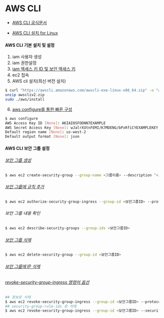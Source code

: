 # AWS CLI

* [AWS CLI 공식문서](https://docs.aws.amazon.com/ko_kr/cli/latest/userguide/cli-chap-welcome.html)

* [AWS CLI 설치 for Linux](https://docs.aws.amazon.com/ko_kr/cli/latest/userguide/install-cliv2-linux.html)


#### AWS CLI 기본 설치 및 설정

1. iam 사용자 생성
2. iam 권한설정
3. [iam 액세스 키 ID 및 보안 액세스 키](https://docs.aws.amazon.com/ko_kr/cli/latest/userguide/cli-configure-quickstart.html#cli-configure-quickstart-creds)
4. ec2 접속
5. AWS cli 설치(최신 버전 설치)
```bash
$ curl "https://awscli.amazonaws.com/awscli-exe-linux-x86_64.zip" -o "awscliv2.zip"
unzip awscliv2.zip
sudo ./aws/install
```
6. [aws configure를 통한 빠른 구성](https://docs.aws.amazon.com/ko_kr/cli/latest/userguide/cli-configure-quickstart.html#cli-configure-quickstart-config)
```bash
$ aws configure
AWS Access Key ID [None]: AKIAIOSFODNN7EXAMPLE
AWS Secret Access Key [None]: wJalrXUtnFEMI/K7MDENG/bPxRfiCYEXAMPLEKEY
Default region name [None]: us-west-2
Default output format [None]: json
```


#### AWS CLI 보안 그룹 설정
###### [보안 그룹 생성](https://docs.aws.amazon.com/ko_kr/cli/latest/userguide/cli-services-ec2-sg.html#creating-a-security-group)
```bash
$ aws ec2 create-security-group --group-name <그룹이름> --description "<그룹설명>" --vpc-id <VPC 아이디>
```

###### [보안 그룹에 규칙 추가](https://docs.aws.amazon.com/ko_kr/cli/latest/userguide/cli-services-ec2-sg.html#configuring-a-security-group)
```bash
$ aws ec2 authorize-security-group-ingress --group-id <보안그룹ID> --protocol tcp --port <허용포트> --cidr <IP 예 192.0.0.1/32 모두 허용일 경우 0.0.0.0/0>
```

###### 보안 그룹 내용 확인
```bash
$ aws ec2 describe-security-groups --group-ids <보안그룹ID>
```

###### [보안 그룹 삭제](https://docs.aws.amazon.com/ko_kr/cli/latest/userguide/cli-services-ec2-sg.html#deleting-a-security-group)
```bash
$ aws ec2 delete-security-group --group-id <보안그룹ID>
```

###### [보안 그룹에 IP 삭제](https://docs.aws.amazon.com/cli/latest/reference/ec2/authorize-security-group-ingress.html)
###### [revoke-security-group-ingress 명령어 옵션](https://docs.aws.amazon.com/cli/latest/reference/ec2/revoke-security-group-ingress.html#synopsis)
```bash
## 정보로 삭제
$ aws ec2 revoke-security-group-ingress --group-id <보안그룹ID> --protocol tcp --port <허용포트> --cidr <IP 예 192.0.0.1/32 모두 허용일 경우 0.0.0.0/0>
## security-group-rule-ids 로 삭제
$ aws ec2 revoke-security-group-ingress --group-id <보안그룹ID> --security-group-rule-ids <보안그룹 규칙ID>
```

